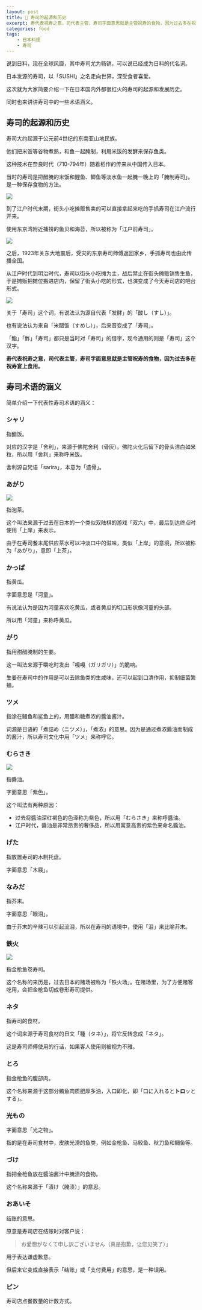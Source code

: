 ```yaml
---
layout: post
title: 🍣 寿司的起源和历史
excerpt: 寿代表祝寿之意，司代表主管，寿司字面意思就是主管祝寿的食物，因为过去多在祝寿宴上食用。
categories: food
tags:
    - 日本料理
    - 寿司
---
```


说到日料，现在全球风靡，其中寿司尤为畅销，可以说已经成为日料的代名词。

日本发源的寿司，以「SUSHI」之名走向世界，深受食者喜爱。

这次就为大家简要介绍一下在日本国内外都很红火的寿司的起源和发展历史。

同时也来讲讲寿司中的一些术语涵义。

## 寿司的起源和历史

寿司大约起源于公元前4世纪的东南亚山地民族。

他们把米饭等谷物煮熟，和鱼一起腌制，利用米饭的发酵来保存鱼类。

这种技术在奈良时代（710-794年）随着稻作的传来从中国传入日本。

当时的寿司是把醋腌的米饭和鲤鱼、鲫鱼等淡水鱼一起腌一晚上的「腌制寿司」。是一种保存食物的方法。

![](/assets/images/sushi/narezushi.jpg)

到了江户时代末期，街头小吃摊贩售卖的可以直接拿起来吃的手抓寿司在江户流行开来。

使用东京湾附近捕捞的鱼贝和海苔，所以被称为「江户前寿司」。

![](/assets/images/sushi/edomae.jpeg)

之后，1923年关东大地震后，受灾的东京寿司师傅返回家乡，手抓寿司也由此传播全国。

从江户时代到明治时代，寿司以街头小吃摊为主，战后禁止在街头摊贩销售生鱼，于是摊贩把摊位搬进店内，保留了街头小吃的形式，也演变成了今天寿司店的吧台形式。

![](/assets/images/sushi/sushi_counter.jpg)

关于「寿司」这个词，有说法认为源自代表「发酵」的「酸し（すし）」。

也有说法认为来自「米醋饭（すめし）」，后来音变成了「寿司」。

「鮨」「鮓」「寿司」都只是当时对「寿司」的借字，现今通用的则是「寿司」这个汉字。

**寿代表祝寿之意，司代表主管，寿司字面意思就是主管祝寿的食物，因为过去多在祝寿宴上食用。**

## 寿司术语的涵义

简单介绍一下代表性寿司术语的涵义：

### シャリ

指醋饭。

对应的汉字是「舍利」，来源于佛陀舍利（骨灰）。佛陀火化后留下的骨头洁白如米粒，所以用「舍利」来称呼米饭。

舍利源自梵语「sarira」，本意为「遗骨」。

### あがり

![](/assets/images/sushi/agari.jpeg)

指泡茶。

这个叫法来源于过去在日本的一个类似双陆棋的游戏「双六」中，最后到达终点时使用「上岸」来表示。

由于在寿司餐末尾供应茶水可以冲淡口中的滋味，类似「上岸」的意境，所以被称为「あがり」，意即「上茶」。

### かっぱ

指黄瓜。

字面意思是「河童」。

有说法认为是因为河童喜欢吃黄瓜，或者黄瓜的切口形状像河童的头部。

所以用「河童」来称呼黄瓜。

### がり

指用甜醋腌制的生姜。

这一叫法来源于嚼吃时发出「嘎嘎（ガリガリ）」的脆响。

生姜在寿司中的作用是可以去除鱼类的生咸味，还可以起到口清作用，抑制细菌繁殖。

### ツメ

指涂在鳗鱼和鲨鱼上的，用醋和糖煮浓的醬油酱汁。

词源是日语的「煮詰め（ニツメ）」，「煮浓」的意思。因为是通过煮浓醬油而制成的酱汁，所以寿司文化中用「ツメ」来称呼它。

### むらさき

![](/assets/images/sushi/murasaki.jpeg)

指醬油。

字面意思「紫色」。

这个叫法有两种原因：

- 过去将醬油深红褐色的色泽称为紫色，所以用「むらさき」来称呼醬油。
- 江户时代，醬油是非常昂贵的奢侈品，所以用寓意高贵的紫色来命名醬油。

### げた

指放置寿司的木制托盘。

字面意思「木屐」。

### なみだ

指芥末。

字面意思「眼泪」。

由于芥末的辛辣可以引起流泪，所以在寿司的语境中，使用「泪」来比喻芥末。

### 鉄火

![](/assets/images/sushi/makimono_tekkamaki.jpg)

指金枪鱼卷寿司。

这个名称的来历是，过去日本的赌场被称为「铁火场」。在赌场里，为了方便赌客吃用，会把金枪鱼切成卷形寿司提供。

### ネタ

指寿司的食材。

这个词来源于寿司食材的日文「種（タネ）」，将它反转念成「ネタ」。

这是寿司师傅使用的行话，如果客人使用则被视为不雅。

### とろ

指金枪鱼的腹部肉。

这个名称来源于这部分鲔鱼肉质肥厚多油，入口即化，即「口に入れると**トロ**ッとする」。

### 光もの

字面意思「光之物」。

指的是在寿司食材中，皮肤光滑的鱼类，例如金枪鱼、马鲛鱼、秋刀鱼和鲷鱼等。

### づけ

指把金枪鱼放在醬油酱汁中腌渍的食物。

这个名称来源于「漬け（腌渍）」的意思。

### おあいそ

结账的意思。

原意是寿司店在结账时对客户说：

> お愛想がなくて申し訳ございません（真是抱歉，让您见笑了）」

用于表达谦虚歉意。

但后来它变成直接表示「结账」或「支付费用」的意思，是一种误用。

### ピン

寿司店点餐数量的计数方式。
